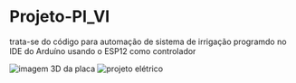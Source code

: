# Projeto-PI_VI
trata-se do código para automação de sistema de irrigação programdo no IDE do Arduíno usando o ESP12 como controlador


<img scr="C:\Users\crist\Projeto-PI_VI\imagens/PROJETO 3D" alt="imagem 3D da placa">
<img scr="C:\Users\crist\Projeto-PI_VI\imagens/PROJETO ELETRICO" alt= " projeto elétrico">